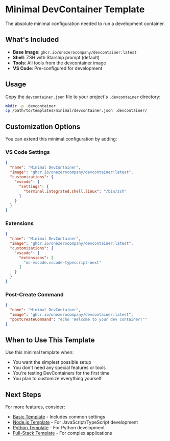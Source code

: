 # Minimal DevContainer Template

The absolute minimal configuration needed to run a development container.

## What's Included

- **Base Image**: `ghcr.io/onezerocompany/devcontainer:latest`
- **Shell**: ZSH with Starship prompt (default)
- **Tools**: All tools from the devcontainer image
- **VS Code**: Pre-configured for development

## Usage

Copy the `devcontainer.json` file to your project's `.devcontainer` directory:

```bash
mkdir -p .devcontainer
cp /path/to/templates/minimal/devcontainer.json .devcontainer/
```

## Customization Options

You can extend this minimal configuration by adding:

### VS Code Settings

```json
{
  "name": "Minimal DevContainer",
  "image": "ghcr.io/onezerocompany/devcontainer:latest",
  "customizations": {
    "vscode": {
      "settings": {
        "terminal.integrated.shell.linux": "/bin/zsh"
      }
    }
  }
}
```

### Extensions

```json
{
  "name": "Minimal DevContainer",
  "image": "ghcr.io/onezerocompany/devcontainer:latest",
  "customizations": {
    "vscode": {
      "extensions": [
        "ms-vscode.vscode-typescript-next"
      ]
    }
  }
}
```

### Post-Create Command

```json
{
  "name": "Minimal DevContainer",
  "image": "ghcr.io/onezerocompany/devcontainer:latest",
  "postCreateCommand": "echo 'Welcome to your dev container!'"
}
```

## When to Use This Template

Use this minimal template when:
- You want the simplest possible setup
- You don't need any special features or tools
- You're testing DevContainers for the first time
- You plan to customize everything yourself

## Next Steps

For more features, consider:
- [Basic Template](../basic/) - Includes common settings
- [Node.js Template](../node/) - For JavaScript/TypeScript development
- [Python Template](../python/) - For Python development
- [Full-Stack Template](../fullstack/) - For complex applications